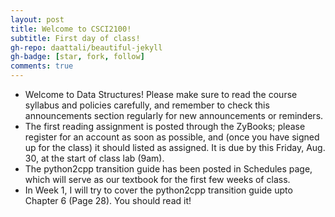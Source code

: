 ```yaml
---
layout: post
title: Welcome to CSCI2100!
subtitle: First day of class!
gh-repo: daattali/beautiful-jekyll
gh-badge: [star, fork, follow]
comments: true
---
```


* Welcome to Data Structures! Please make sure to read the course syllabus and policies carefully, and remember to check this announcements section regularly for new announcements or reminders.
* The first reading assignment is posted through the ZyBooks; please register for an account as soon as possible, and (once you have signed up for the class) it should listed as assigned. It is due by this Friday, Aug. 30, at the start of class lab (9am).
* The python2cpp transition guide has been posted in Schedules page, which will serve as our textbook for the first few weeks of class.
* In Week 1, I will try to cover the python2cpp transition guide upto Chapter 6 (Page 28). You should read it!

